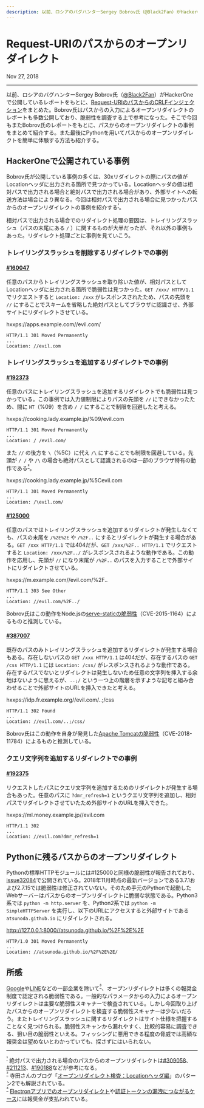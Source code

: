 ```yaml
---
description: 以前、ロシアのバグハンターSergey Bobrov氏（@Black2Fan）がHackerOneで公開しているレポートをもとに、Request-URIのパスからのCRLFインジェクションをまとめた。Bobrov氏はパスからの入力によるオープンリダイレクトのレポートも多数公開しており、脆弱性を調査する上で参考になった。そこで今回もまたBobrov氏のレポートをもとに、パスからのオープンリダイレクトの事例をまとめて紹介する。また最後にPythonを用いてパスからのオープンリダイレクトを簡単に体験する方法も紹介する。
---
```


# Request-URIのパスからのオープンリダイレクト

<time datetime="2018-11-27">Nov 27, 2018</time>

---

以前、ロシアのバグハンターSergey Bobrov氏（[@Black2Fan](https://twitter.com/Black2Fan)）がHackerOneで公開しているレポートをもとに、[Request-URIのパスからのCRLFインジェクション](/2018/crlfi_via_path_of_request-uri.md)をまとめた。Bobrov氏はパスからの入力によるオープンリダイレクトのレポートも多数公開しており、脆弱性を調査する上で参考になった。そこで今回もまたBobrov氏のレポートをもとに、パスからのオープンリダイレクトの事例をまとめて紹介する。また最後にPythonを用いてパスからのオープンリダイレクトを簡単に体験する方法も紹介する。

## HackerOneで公開されている事例

Bobrov氏が公開している事例の多くは、30xリダイレクトの際にパスの値がLocationヘッダに出力される箇所で見つかっている。Locationヘッダの値は相対パスで出力される場合と絶対パスで出力される場合があり、外部サイトへの転送方法は場合により異なる。今回は相対パスで出力される場合に見つかったパスからのオープンリダイレクトの事例を紹介する<sup id="f1">[¹](#fn1)</sup>。

相対パスで出力される場合でのリダイレクト処理の要因は、トレイリングスラッシュ（パスの末尾にある `/` ）に関するものが大半だったが、それ以外の事例もあった。リダイレクト処理ごとに事例を見ていこう。

### トレイリングスラッシュを削除するリダイレクトでの事例

#### [#160047](https://hackerone.com/reports/160047)

任意のパスからトレイリングスラッシュを取り除いた値が、相対パスとしてLocationヘッダに出力される箇所で脆弱性は見つかった。`GET /xxx/ HTTP/1.1` でリクエストすると `Location: /xxx` がレスポンスされたため、パスの先頭を `//` にすることでスキームを省略した絶対パスとしてブラウザに認識させ、外部サイトにリダイレクトさせている。

hxxps://apps.example.com//evil.com/

```http
HTTP/1.1 301 Moved Permanently
...
Location: //evil.com
```

### トレイリングスラッシュを追加するリダイレクトでの事例

#### [#192373](https://hackerone.com/reports/192373)

任意のパスにトレイリングスラッシュを追加するリダイレクトでも脆弱性は見つかっている。この事例では入力値制限によりパスの先頭を `//` にできなかったため、間に `HT`（%09）を含め `/ /` にすることで制限を回避したと考える。

hxxps://cooking.lady.example.jp/%09/evil.com

```http
HTTP/1.1 301 Moved Permanently
...
Location: / /evil.com/
```

また `//` の後方を `\`（%5C）に代え `/\` にすることでも制限を回避している。先頭が `/ /` や `/\` の場合も絶対パスとして認識されるのは一部のブラウザ特有の動作である<sup id="f2">[²](#fn2)</sup>。

hxxps://cooking.lady.example.jp/%5Cevil.com

```http
HTTP/1.1 301 Moved Permanently
...
Location: /\evil.com/
```

#### [#125000](https://hackerone.com/reports/125000)

任意のパスではトレイリングスラッシュを追加するリダイレクトが発生しなくても、パスの末尾を `/%2E%2E` や `/%2F..` にするとリダイレクトが発生する場合がある。`GET /xxx HTTP/1.1` では404だが、`GET /xxx/%2F.. HTTP/1.1` でリクエストすると `Location: /xxx/%2F../` がレスポンスされるような動作である。この動作を応用し、先頭が `//` になり末尾が `/%2F..` のパスを入力することで外部サイトにリダイレクトさせている。

hxxps://m.example.com//evil.com/%2F..

```http
HTTP/1.1 303 See Other
...
Location: //evil.com/%2F../
```

Bobrov氏はこの動作をNode.jsの[serve-staticの脆弱性](https://github.com/expressjs/serve-static/issues/26)（CVE-2015-1164）によるものと推測している。

#### [#387007](https://hackerone.com/reports/387007)

既存のパスのみトレイリングスラッシュを追加するリダイレクトが発生する場合もある。存在しないパスの `GET /xxx HTTP/1.1` は404だが、存在するパスの `GET /css HTTP/1.1` には `Location: /css/` がレスポンスされるような動作である。存在するパスでないとリダイレクトは発生しないため任意の文字列を挿入する余地はないように思えるが、`..;/` という一つ上の階層を示すような記号と組み合わせることで外部サイトのURLを挿入できたと考える。

hxxps://idp.fr.example.org//evil.com/..;/css

```http
HTTP/1.1 302 Found
...
Location: //evil.com/..;/css/
```

Bobrov氏はこの動作を自身が発見した[Apache Tomcatの脆弱性](https://tomcat.apache.org/security-9.html#Fixed_in_Apache_Tomcat_9.0.12)（CVE-2018-11784）によるものと推測している。

### クエリ文字列を追加するリダイレクトでの事例

#### [#192375](https://hackerone.com/reports/192375)

リクエストしたパスにクエリ文字列を追加するためのリダイレクトが発生する場合もあった。任意のパスに `?dmr_refresh=1` というクエリ文字列を追加し、相対パスでリダイレクトさせていたため外部サイトのURLを挿入できた。

hxxps://ml.money.example.jp//evil.com

```http
HTTP/1.1 302
...
Location: //evil.com?dmr_refresh=1
```

## Pythonに残るパスからのオープンリダイレクト

Pythonの標準HTTPモジュールには#125000と同様の脆弱性が報告されており、[issue32084](https://bugs.python.org/issue32084)で公開されている。2018年11月時点の最新バージョンである3.7.1および2.7.15では脆弱性は修正されていない。そのため手元のPythonで起動したWebサーバーはパスからのオープンリダイレクトに脆弱な状態である。Python3系では `python -m http.server` を、Python2系では `python -m SimpleHTTPServer` を実行し、以下のURLにアクセスすると外部サイトである `atsunoda.github.io` にリダイレクトされる。

http://127.0.0.1:8000//atsunoda.github.io/%2F%2E%2E

```http
HTTP/1.0 301 Moved Permanently
...
Location: //atsunoda.github.io/%2F%2E%2E/
```

## 所感

[Google](https://sites.google.com/site/bughunteruniversity/nonvuln/open-redirect)や[LINE](https://bugbounty.linecorp.com/ja/)などの一部企業を除いて<sup id="f3">[³](#fn3)</sup>、オープンリダイレクトは多くの報奨金制度で認定される脆弱性である。一般的なパラメータからの入力によるオープンリダイレクトは主要な脆弱性スキャナーで検査されている。しかし今回取り上げたパスからのオープンリダイレクトを検査する脆弱性スキャナーは少ないだろう。またトレイリングスラッシュに関するリダイレクトはサイト仕様を把握することなく見つけられる。脆弱性スキャンから漏れやすく、比較的容易に調査できる、狙い目の脆弱性といえる。フィッシングに悪用できる程度の脅威では高額な報奨金は望めないとわかっていても、探さずにはいられない。

---

<sup id="fn1">[¹](#f1)</sup> 絶対パスで出力される場合のパスからのオープンリダイレクトは[#309058](https://hackerone.com/reports/309058)、[#211213](https://hackerone.com/reports/211213)、[#190188](https://hackerone.com/reports/190188)などが参考になる。  
<sup id="fn2">[²](#f2)</sup> 寺田さんのブログ「[オープンリダイレクト検査：Locationヘッダ編](http://d.hatena.ne.jp/teracc/20110212)」のパターン2でも解説されている。  
<sup id="fn3">[³](#f3)</sup> [Electronアプリでのオープンリダイレクト](https://blog.bentkowski.info/2018/07/vulnerability-in-hangouts-chat-aka-how.html)や[認証トークンの漏洩につながるケース](https://www.slideshare.net/linecorp/line-security-bug-bounty-program-97008237/28)には報奨金が支払われている。  
